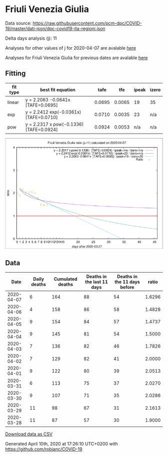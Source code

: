 # Friuli Venezia Giulia

Data source: https://raw.githubusercontent.com/pcm-dpc/COVID-19/master/dati-json/dpc-covid19-ita-regioni.json

Delta days analysis (j): 11

Analyses for other values of j for 2020-04-07 are avalable [here](../README.md)

Analyses for Friuli Venezia Giulia for previous dates are avalable [here](../../README.md)

## Fitting 
|fit type|best fit equation|tafe|tfe|ipeak|izero|
|-------|-----|--------|------|---|---|
|linear|y = 2.2063 -0.0641x  [TAFE=0.0695]|0.0695|0.0065|19|35|
|exp|y = 2.2412 exp(-0.0361x)  [TAFE=0.0710]|0.0710|0.0035|23|n/a|
|pow|y = 2.2317 x pow(-0.1336)  [TAFE=0.0924]|0.0924|0.0053|n/a|n/a|

![Plot](COVID-19_friuli_venezia_giulia_j11_2020-04-07.png)

## Data
|Date|Daily deaths|Cumulated deaths|Deaths in the last 11 days|Deaths in the 11 days before|ratio|
|----|----------|-----------|-------|--------------------|-----|
|2020-04-07|6|164|88|54|1.6296|
|2020-04-06|4|158|86|58|1.4828|
|2020-04-05|9|154|84|57|1.4737|
|2020-04-04|9|145|81|54|1.5000|
|2020-04-03|7|136|82|46|1.7826|
|2020-04-02|7|129|82|41|2.0000|
|2020-04-01|9|122|80|39|2.0513|
|2020-03-31|6|113|75|37|2.0270|
|2020-03-30|9|107|71|35|2.0286|
|2020-03-29|11|98|67|31|2.1613|
|2020-03-28|11|87|57|30|1.9000|

[Download data as CSV](COVID-19_friuli_venezia_giulia_j11_2020-04-07.csv)

Generated April 10th, 2020 at 17:26:10 UTC+0200 with https://github.com/robianc/COVID-19
